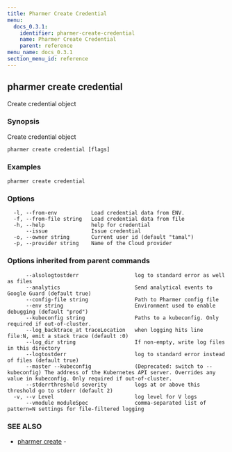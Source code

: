 ```yaml
---
title: Pharmer Create Credential
menu:
  docs_0.3.1:
    identifier: pharmer-create-credential
    name: Pharmer Create Credential
    parent: reference
menu_name: docs_0.3.1
section_menu_id: reference
---
```

## pharmer create credential

Create  credential object

### Synopsis

Create  credential object

```
pharmer create credential [flags]
```

### Examples

```
pharmer create credential
```

### Options

```
  -l, --from-env           Load credential data from ENV.
  -f, --from-file string   Load credential data from file
  -h, --help               help for credential
      --issue              Issue credential
  -o, --owner string       Current user id (default "tamal")
  -p, --provider string    Name of the Cloud provider
```

### Options inherited from parent commands

```
      --alsologtostderr                  log to standard error as well as files
      --analytics                        Send analytical events to Google Guard (default true)
      --config-file string               Path to Pharmer config file
      --env string                       Environment used to enable debugging (default "prod")
      --kubeconfig string                Paths to a kubeconfig. Only required if out-of-cluster.
      --log_backtrace_at traceLocation   when logging hits line file:N, emit a stack trace (default :0)
      --log_dir string                   If non-empty, write log files in this directory
      --logtostderr                      log to standard error instead of files (default true)
      --master --kubeconfig              (Deprecated: switch to --kubeconfig) The address of the Kubernetes API server. Overrides any value in kubeconfig. Only required if out-of-cluster.
      --stderrthreshold severity         logs at or above this threshold go to stderr (default 2)
  -v, --v Level                          log level for V logs
      --vmodule moduleSpec               comma-separated list of pattern=N settings for file-filtered logging
```

### SEE ALSO

* [pharmer create](/docs/reference/pharmer_create.md)	 - 

